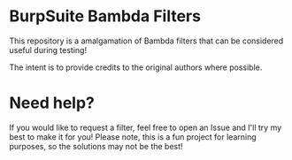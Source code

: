 # BurpSuite Bambda Filters

This repository is a amalgamation of Bambda filters that can be considered useful during testing!

The intent is to provide credits to the original authors where possible.

# Need help?

If you would like to request a filter, feel free to open an Issue and I'll try my best to make it for you! Please note, this is a fun project for learning purposes, so the solutions may not be the best!
